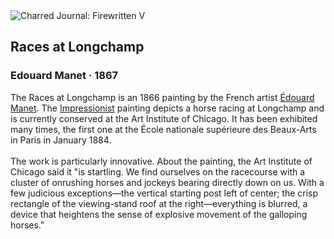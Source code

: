 <div class="artwork-of-the-day">
  <div class="container">
    <div class="img-wrapper">
      <img
        src="https://uploads3.wikiart.org/images/edouard-manet/races-at-longchamp.jpg!Large.jpg"
        alt="Charred Journal: Firewritten V" />
    </div>
    <div class="artwork-detail">
      <div class="artwork-origin"> 
        <h2 class="artwork-name">Races at Longchamp</h2>
        <h3 class="artist">
          Edouard Manet
                    ·  1867
        </h3>
      </div>
      <p class="description">
        <span class="artwork-description-text ng-binding" ng-bind-html="viewModel.ArtworkOfTheDay.Description | unsafe">The Races at Longchamp is an 1866 painting by the French artist <a target="_blank" href="/en/edouard-manet">Édouard Manet</a>. The <a target="_blank" href="/en/artists-by-art-movement/impressionism">Impressionist</a> painting depicts a horse racing at Longchamp and is currently conserved at the Art Institute of Chicago. It has been exhibited many times, the first one at the École nationale supérieure des Beaux-Arts in Paris in January 1884.
<br>
<br>The work is particularly innovative. About the painting, the Art Institute of Chicago said it "is startling. We find ourselves on the racecourse with a cluster of onrushing horses and jockeys bearing directly down on us. With a few judicious exceptions—the vertical starting post left of center; the crisp rectangle of the viewing-stand roof at the right—everything is blurred, a device that heightens the sense of explosive movement of the galloping horses."</span>
                        <div class="text-shadow-container" ng-show="showShadow" style=""></div>
      </p>
    </div>
  </div>

</div>
